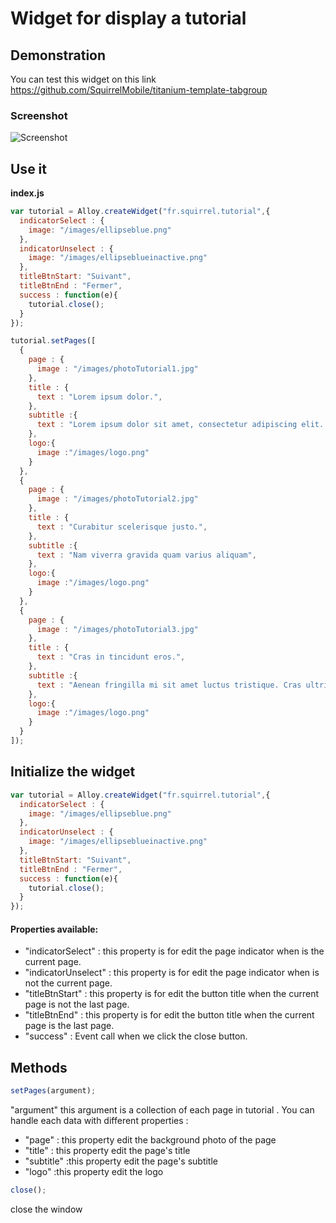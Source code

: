 # Widget for display a tutorial


## Demonstration
You can test this widget on this link https://github.com/SquirrelMobile/titanium-template-tabgroup

### Screenshot
![Screenshot](https://github.com/SquirrelMobile/fr.squirrel.tutorial/blob/master/animation.gif?raw=true)

## Use it

**index.js**
```javascript
var tutorial = Alloy.createWidget("fr.squirrel.tutorial",{
  indicatorSelect : {
    image: "/images/ellipseblue.png"
  },
  indicatorUnselect : {
    image: "/images/ellipseblueinactive.png"
  },
  titleBtnStart: "Suivant",
  titleBtnEnd : "Fermer",
  success : function(e){
    tutorial.close();
  }
});
```


```javascript
tutorial.setPages([
  {
    page : {
      image : "/images/photoTutorial1.jpg"
    },
    title : {
      text : "Lorem ipsum dolor.",
    },
    subtitle :{
      text : "Lorem ipsum dolor sit amet, consectetur adipiscing elit. Phasellus sollicitudin magna eget velit aliquet, id facilisis nulla commodo. Fusce a hendrerit dolor, sed volutpat lacus.",
    },
    logo:{
      image :"/images/logo.png"
    }
  },
  {
    page : {
      image : "/images/photoTutorial2.jpg"
    },
    title : {
      text : "Curabitur scelerisque justo.",
    },
    subtitle :{
      text : "Nam viverra gravida quam varius aliquam",
    },
    logo:{
      image :"/images/logo.png"
    }
  },
  {
    page : {
      image : "/images/photoTutorial3.jpg"
    },
    title : {
      text : "Cras in tincidunt eros.",
    },
    subtitle :{
      text : "Aenean fringilla mi sit amet luctus tristique. Cras ultrices dolor non lacus bibendum tristique.",
    },
    logo:{
      image :"/images/logo.png"
    }
  }
]);
```
## Initialize the widget

```javascript
var tutorial = Alloy.createWidget("fr.squirrel.tutorial",{
  indicatorSelect : {
    image: "/images/ellipseblue.png"
  },
  indicatorUnselect : {
    image: "/images/ellipseblueinactive.png"
  },
  titleBtnStart: "Suivant",
  titleBtnEnd : "Fermer",
  success : function(e){
    tutorial.close();
  }
});
```

#### Properties available:

* "indicatorSelect" : this property is for edit the page indicator when is the current page.
* "indicatorUnselect" : this property is for edit the page indicator when is not the current page.
* "titleBtnStart" : this property is for edit the button title when the current page is not the last page.
* "titleBtnEnd" : this property is for edit the button title when the current page is the last page.
* "success" : Event call when we click the close button.

## Methods


```javascript
setPages(argument);
```

"argument" this argument is a collection of each page in tutorial . You can handle each data with different properties :
* "page" : this property edit the background photo of the page
* "title" : this property edit the page's title
* "subtitle" :this property edit the page's subtitle
* "logo" :this property edit the logo


```javascript
close();
```

close the window
